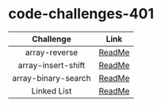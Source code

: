 # code-challenges-401

|        Challenge      |     Link     |
| :--------------------:| :----------: |
|    array-reverse      |     [ReadMe](./array-reverse/README.md) |
| array-insert-shift    |     [ReadMe](./array-insert-shift/README.md) |
| array-binary-search   |     [ReadMe](./array-binary-search/README.md) |
|    Linked List        |     [ReadMe](../javascript/linked-list/ReadMe.md) |